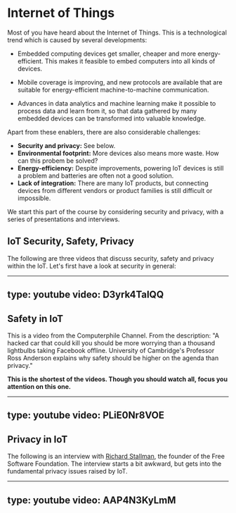 # Internet of Things

Most of you have heard about the Internet of Things. 
This is a technological trend which is caused by several developments:

- Embedded computing devices get smaller, cheaper and more energy-efficient. 
  This makes it feasible to embed computers into all kinds of devices. 
  
- Mobile coverage is improving, and new protocols are available that are suitable for energy-efficient machine-to-machine communication. 

- Advances in data analytics and machine learning make it possible to process data and learn from it, so that data gathered by many embedded devices can be transformed into valuable knowledge.


Apart from these enablers, there are also considerable challenges:

- **Security and privacy:** See below.
- **Environmental footprint:** More devices also means more waste. How can this probem be solved?
- **Energy-efficiency:** Despite improvements, powering IoT devices is still a problem and batteries are often not a good solution. 
- **Lack of integration:** There are many IoT products, but connecting devices from different vendors or product families is still difficult or impossible.

We start this part of the course by considering security and privacy, with a series of presentations and interviews.




## IoT Security, Safety, Privacy

The following are three videos that discuss security, safety and privacy within the IoT. Let's first have a look at security in general:

<!-- 15:15 -->

---
type: youtube
video: D3yrk4TaIQQ
---


## Safety in IoT

<!-- 7:48 -->

This is a video from the Computerphile Channel. From the description: "A hacked car that could kill you should be more worrying than a thousand lightbulbs taking Facebook offline. University of Cambridge's Professor Ross Anderson explains why safety should be higher on the agenda than privacy." 

**This is the shortest of the videos. Though you should watch all, focus you attention on this one.**

---
type: youtube
video: PLiE0Nr8VOE
---


## Privacy in IoT

<!-- 17:37  -->

The following is an interview with [Richard Stallman](https://en.wikipedia.org/wiki/Richard_Stallman), the founder of the Free Software Foundation. The interview starts a bit awkward, but gets into the fundamental privacy issues raised by IoT. 

---
type: youtube
video: AAP4N3KyLmM
---
